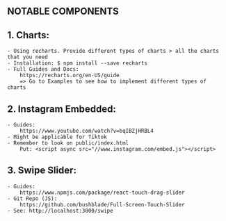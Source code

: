 ## NOTABLE COMPONENTS

## 1. Charts:

    - Using recharts. Provide different types of charts > all the charts that you need
    - Installation: $ npm install --save recharts
    - Full Guides and Docs:
        https://recharts.org/en-US/guide
        => Go to Examples to see how to implement different types of charts

## 2. Instagram Embedded:

    - Guides:
        https://www.youtube.com/watch?v=bqIBZjHRBL4
    - Might be applicable for Tiktok
    - Remember to look on public/index.html
        Put: <script async src="//www.instagram.com/embed.js"></script>

## 3. Swipe Slider:

    - Guides:
        https://www.npmjs.com/package/react-touch-drag-slider
    - Git Repo (JS):
        https://github.com/bushblade/Full-Screen-Touch-Slider
    - See: http://localhost:3000/swipe
